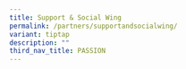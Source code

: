 ```yaml
---
title: Support & Social Wing
permalink: /partners/supportandsocialwing/
variant: tiptap
description: ""
third_nav_title: PASSION
---
```

